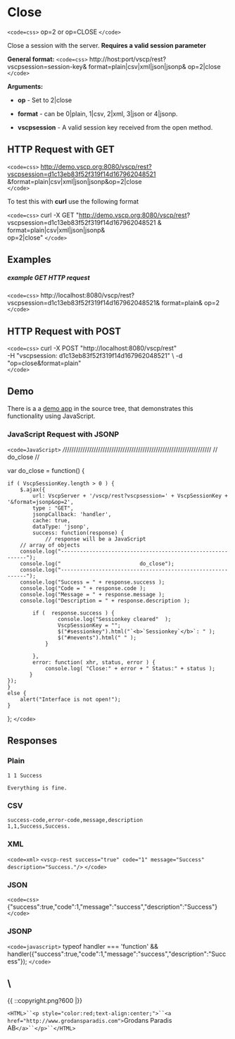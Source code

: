 # Close

`<code=css>`
    op=2 or op=CLOSE
`</code>`

Close a session with the server. **Requires a valid session parameter**

**General format:**
`<code=css>`
http://host:port/vscp/rest?
    vscpsession=session-key&
    format=plain|csv|xml|json|jsonp&
    op=2|close    
`</code>`

**Arguments:**


*  **op** - Set to 2|close

*  **format** - can be 0|plain, 1|csv, 2|xml, 3|json or 4|jsonp.

*  **vscpsession** - A valid session key received from the open method.

## HTTP Request with GET

`<code=css>`
http://demo.vscp.org:8080/vscp/rest?vscpsession=d1c13eb83f52f319f14d167962048521 &format=plain|csv|xml|json|jsonp&op=2|close    
`</code>`

To test this with **curl** use the following format

`<code=css>`
curl -X GET "http://demo.vscp.org:8080/vscp/rest? \
    vscpsession=d1c13eb83f52f319f14d167962048521 & \
    format=plain|csv|xml|json|jsonp& \
    op=2|close"
`</code>`

## Examples

##### example GET HTTP request

`<code=css>`
    http://localhost:8080/vscp/rest?  
              vscpsession=d1c13eb83f52f319f14d167962048521&
              format=plain&
              op=2
`</code>`  

##  HTTP Request with POST

`<code=css>`
curl -X POST "http://localhost:8080/vscp/rest" \
    -H "vscpsession: d1c13eb83f52f319f14d167962048521" \ 
    -d "op=close&format=plain"     
`</code>`

## Demo

There is a a [demo app](https///github.com/grodansparadis/vscp-ux/tree/master/rest) in the source tree, that demonstrates this functionality using JavaScript.

### JavaScript Request with JSONP

`<code=JavaScript>`
*/*//////////////////////////////////////////////////////////////////
// do_close
//
		
var do_close = function() {
			
    if ( VscpSessionKey.length > 0 ) {	
        $.ajax({
            url: VscpServer + '/vscp/rest?vscpsession=' + VscpSessionKey + '&format=jsonp&op=2',
            type : "GET",
            jsonpCallback: 'handler',
            cache: true,
            dataType: 'jsonp',
            success: function(response) {
                // response will be a JavaScript
		// array of objects
		console.log("-----------------------------------------------------------");
		console.log("                         do_close");
		console.log("-----------------------------------------------------------");
		console.log("Success = " + response.success );
		console.log("Code = " + response.code );
		console.log("Message = " + response.message );
		console.log("Description = " + response.description );
		
	        if (  response.success ) {
                    console.log("Sessionkey cleared"  );
                    VscpSessionKey = "";
                    $("#sessionkey").html("`<b>`Sessionkey`</b>`: " );
                    $("#nevents").html(" " );
                }					
					
            },
            error: function( xhr, status, error ) {
                console.log( "Close:" + error + " Status:" + status );
           }
    });
    }
    else {
        alert("Interface is not open!");
    }
};
`</code>`

## Responses

### Plain

	
	1 1 Success 
	
	Everything is fine.


### CSV

	
	success-code,error-code,message,description
	1,1,Success,Success.


### XML

`<code=xml>`
`<vscp-rest success="true" code="1" message="Success" description="Success."/>`
`</code>`

### JSON

`<code=css>`
{"success":true,"code":1,"message":"success","description":"Success"}
`</code>`

### JSONP

`<code=javascript>`
typeof handler === 'function' && handler({"success":true,"code":1,"message":"success","description":"Success"});
`</code>`

\\ 
----
{{  ::copyright.png?600  |}}

`<HTML>``<p style="color:red;text-align:center;">``<a href="http://www.grodansparadis.com">`Grodans Paradis AB`</a>``</p>``</HTML>`
